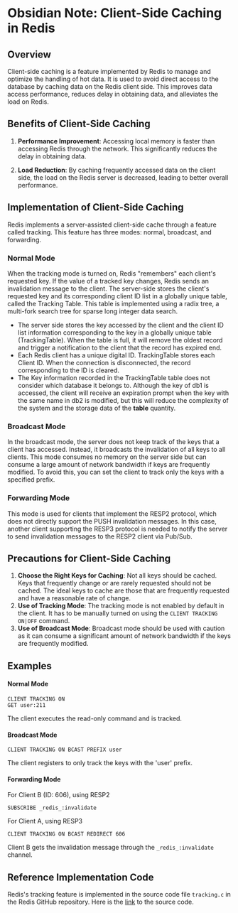 # Obsidian Note: Client-Side Caching in Redis

## Overview
Client-side caching is a feature implemented by Redis to manage and optimize the handling of hot data. It is used to avoid direct access to the database by caching data on the Redis client side. This improves data access performance, reduces delay in obtaining data, and alleviates the load on Redis.
## Benefits of Client-Side Caching
1. **Performance Improvement**: Accessing local memory is faster than accessing Redis through the network. This significantly reduces the delay in obtaining data.

2. **Load Reduction**: By caching frequently accessed data on the client side, the load on the Redis server is decreased, leading to better overall performance.
## Implementation of Client-Side Caching
Redis implements a server-assisted client-side cache through a feature called tracking. This feature has three modes: normal, broadcast, and forwarding.
### Normal Mode
When the tracking mode is turned on, Redis "remembers" each client's requested key. If the value of a tracked key changes, Redis sends an invalidation message to the client. The server-side stores the client's requested key and its corresponding client ID list in a globally unique table, called the Tracking Table. This table is implemented using a radix tree, a multi-fork search tree for sparse long integer data search.

- The server side stores the key accessed by the client and the client ID list information corresponding to the key in a globally unique table (TrackingTable). When the table is full, it will remove the oldest record and trigger a notification to the client that the record has expired end.
- Each Redis client has a unique digital ID. TrackingTable stores each Client ID. When the connection is disconnected, the record corresponding to the ID is cleared.
- The Key information recorded in the TrackingTable table does not consider which database it belongs to. Although the key of db1 is accessed, the client will receive an expiration prompt when the key with the same name in db2 is modified, but this will reduce the complexity of the system and the storage data of the **table** quantity.
### Broadcast Mode
In the broadcast mode, the server does not keep track of the keys that a client has accessed. Instead, it broadcasts the invalidation of all keys to all clients. This mode consumes no memory on the server side but can consume a large amount of network bandwidth if keys are frequently modified. To avoid this, you can set the client to track only the keys with a specified prefix.
### Forwarding Mode
This mode is used for clients that implement the RESP2 protocol, which does not directly support the PUSH invalidation messages. In this case, another client supporting the RESP3 protocol is needed to notify the server to send invalidation messages to the RESP2 client via Pub/Sub.
## Precautions for Client-Side Caching
1. **Choose the Right Keys for Caching**: Not all keys should be cached. Keys that frequently change or are rarely requested should not be cached. The ideal keys to cache are those that are frequently requested and have a reasonable rate of change.
2. **Use of Tracking Mode**: The tracking mode is not enabled by default in the client. It has to be manually turned on using the `CLIENT TRACKING ON|OFF` command.
3. **Use of Broadcast Mode**: Broadcast mode should be used with caution as it can consume a significant amount of network bandwidth if the keys are frequently modified.
## Examples
#### Normal Mode
```redis
CLIENT TRACKING ON
GET user:211
```
The client executes the read-only command and is tracked.
#### Broadcast Mode
```redis
CLIENT TRACKING ON BCAST PREFIX user
```
The client registers to only track the keys with the 'user' prefix.
#### Forwarding Mode
For Client B (ID: 606), using RESP2
```redis
SUBSCRIBE _redis_:invalidate
```
For Client A, using RESP3
```redis
CLIENT TRACKING ON BCAST REDIRECT 606
```
Client B gets the invalidation message through the `_redis_:invalidate` channel.
## Reference Implementation Code
Redis's tracking feature is implemented in the source code file `tracking.c` in the Redis GitHub repository. Here is the [link](https://github.com/antirez/redis/blob/unstable/src/tracking.c) to the source code.